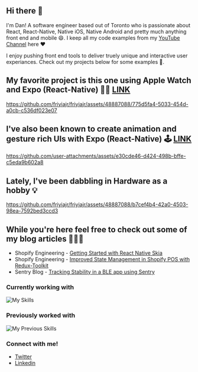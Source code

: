 ## Hi there 👋 

I'm Dan! A software engineer based out of Toronto who is passionate about React, React-Native, Native iOS, Native Android and pretty much anything front end and mobile 😄. I keep all my code examples from my [YouTube Channel](https://www.youtube.com/@DanRNLab) here ❤️

I enjoy pushing front end tools to deliver truely unique and interactive user experiances. Check out my projects below for some examples 🙂.

## My favorite project is this one using Apple Watch and Expo (React-Native) 👨‍🔬 [LINK](https://github.com/friyiajr/RealtimeWatchApp)

https://github.com/friyiajr/friyiajr/assets/48887088/775d5fa4-5033-454d-a0cb-c536df023e07

## I've also been known to create animation and gesture rich UIs with Expo (React-Native) 🕹️ [LINK](https://github.com/friyiajr/BrickBreakerSkia)

https://github.com/user-attachments/assets/e30cde46-d424-498b-bffe-c5eda9b602a8

## Lately, I've been dabbling in Hardware as a hobby 💡

https://github.com/friyiajr/friyiajr/assets/48887088/b7cef4b4-42a0-4503-98ea-7592bed3ccd3

## While you're here feel free to check out some of my blog articles 👨🏻‍💻
* Shopify Engineering - [Getting Started with React Native Skia](https://shopify.engineering/getting-started-with-react-native-skia)
* Shopify Engineering - [Improved State Management in Shopify POS with Redux-Toolkit](https://shopify.engineering/react-redux-toolkit-migration)
* Sentry Blog - [Tracking Stability in a BLE app using Sentry](https://blog.sentry.io/tracking-stability-in-a-bluetooth-low-energy-based-react-native-app)

### Currently working with

![My Skills](https://skillicons.dev/icons?i=ts,js,react,redux,jest,graphql,github)

### Previously worked with

![My Previous Skills](https://skillicons.dev/icons?i=flutter,dart,swift,html,css,java,cpp)

### Connect with me!

* [Twitter](https://twitter.com/wa2goose)
* [Linkedin](https://www.linkedin.com/in/thefriyia/)







